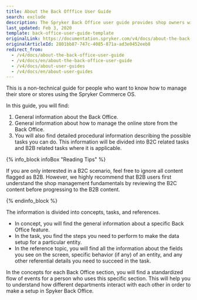 ```yaml
---
title: About the Back Offfice User Guide
search: exclude
description: The Spryker Back Office user guide provides shop owners with procedures on how to manage the online store in the Back Office using Spryker Commerce OS.
last_updated: Feb 3, 2020
template: back-office-user-guide-template
originalLink: https://documentation.spryker.com/v4/docs/about-the-back-office-user-guide
originalArticleId: 2801bb87-747c-4085-871a-ad3e0452eeb8
redirect_from:
  - /v4/docs/about-the-back-office-user-guide
  - /v4/docs/en/about-the-back-office-user-guide
  - /v4/docs/about-user-guides
  - /v4/docs/en/about-user-guides
---
```


This is a non-technical guide for people who want to know how to manage their store or stores using the Spryker Commerce OS.

In this guide, you will find:

1. General information about the Back Office.
2. General information about how to manage the online store from the Back Office.
3. You will also find detailed procedural information describing the possible tasks you can do. This information will be divided into B2C related tasks and B2B related tasks where it is applicable.

{% info_block infoBox "Reading Tips" %}

If you are only interested in a B2C scenario, feel free to ignore all content flagged as B2B. However, we highly recommend that B2B users first understand the shop management fundamentals by reviewing the B2C content before progressing to the B2B content.

{% endinfo_block %}

The information is divided into concepts, tasks, and references.

* In concept, you will find the general information about a specific Back Office feature.
* In the task, you find the steps you need to perform to make the data setup for a particular entity.
* In the reference topic, you will find all the information about the fields you see on the screen, specific behavior (if any) of an entity, and any other referential details you need to succeed in the task.

In the concepts for each Back Office section, you will find a standardized flow of events for a person who uses this specific section. This will help you to understand how different departments interact with each other in order to make a setup in Spyker Back Office.
